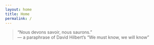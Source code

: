 ```yaml
---
layout: home
title: Home
permalink: /
---
```


> “Nous devons savoir, nous saurons.”  
> — a paraphrase of David Hilbert’s “We must know, we will know”